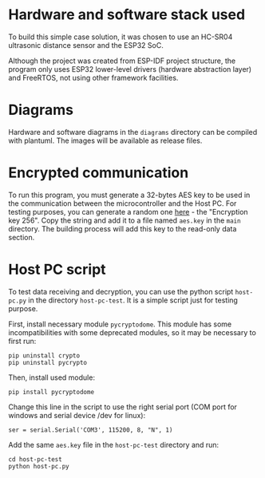 
# Hardware and software stack used

To build this simple case solution, it was chosen to use an HC-SR04 ultrasonic distance sensor and the ESP32 SoC.

Although the project was created from ESP-IDF project structure, the program only uses ESP32 lower-level drivers (hardware abstraction layer) and FreeRTOS, not using other framework facilities.

# Diagrams

Hardware and software diagrams in the `diagrams` directory can be compiled with plantuml. The images will be available as release files.

# Encrypted communication
To run this program, you must generate a 32-bytes AES key to be used in the communication between the microcontroller and the Host PC. For testing purposes, you can generate a random one [here](https://acte.ltd/utils/randomkeygen) - the "Encryption key 256". Copy the string and add it to a file named `aes.key` in the `main` directory. The building process will add this key to the read-only data section.

# Host PC script
To test data receiving and decryption, you can use the python script `host-pc.py` in the directory `host-pc-test`. It is a simple script just for testing purpose.

First, install necessary module `pycryptodome`. This module has some incompatibilities with some deprecated modules, so it may be necessary to first run:
```
pip uninstall crypto
pip uninstall pycrypto
```
Then, install used module:
```
pip install pycryptodome
```
Change this line in the script to use the right serial port (COM port for windows and serial device /dev for linux):
```
ser = serial.Serial('COM3', 115200, 8, "N", 1)
```
Add the same `aes.key` file in the `host-pc-test` directory and run:
```
cd host-pc-test
python host-pc.py
```